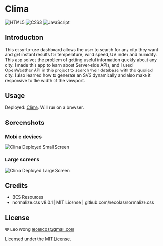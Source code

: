 # Clima

![HTML5](https://img.shields.io/badge/html5-%23E34F26.svg?style=for-the-badge&logo=html5&logoColor=white) ![CSS3](https://img.shields.io/badge/css3-%231572B6.svg?style=for-the-badge&logo=css3&logoColor=white) ![JavaScript](https://img.shields.io/badge/javascript-%23323330.svg?style=for-the-badge&logo=javascript&logoColor=%23F7DF1E)

## Introduction

This easy-to-use dashboard allows the user to search for any city they want and get instant results for temperature, wind speed, UV index and humidity. This app solves the problem of getting useful information quickly about any city. I made this app to learn about Server-side APIs, and I used OpenWeather API in this project to search their database with the queried city. I also learned how to generate an SVG dynamically and also make it responsive to the width of the viewport.

## Usage

Deployed: [Clima](https://leoelicos.github.io/clima/). Will run on a browser.

## Screenshots

### Mobile devices

![Clima Deployed Small Screen](./assets/images/ssnarrow.jpg)

### Large screens

![Clima Deployed Large Screen](./assets/images/sswide.jpg)

## Credits

- BCS Resources
- normalize.css v8.0.1 | MIT License | github.com/necolas/normalize.css

## License

&copy; Leo Wong <leoelicos@gmail.com>

Licensed under the [MIT License](./LICENSE).

